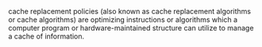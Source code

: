  cache replacement policies (also known as cache replacement algorithms or cache algorithms) are optimizing instructions or algorithms which a computer program or hardware-maintained structure can utilize to manage a cache of information.
